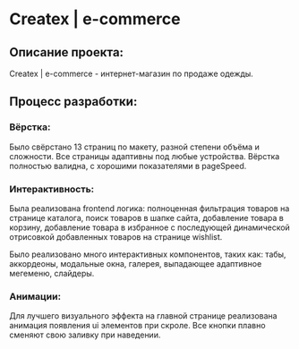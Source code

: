 # Createx | e-commerce

## Описание проекта:

Createx | e-commerce - интернет-магазин по продаже одежды. 

## Процесс разработки:

### Вёрстка:

Было свёрстано 13 страниц по макету, разной степени объёма и сложности. Все страницы адаптивны под любые устройства. Вёрстка полностью валидна, с хорошими показателями в pageSpeed.

### Интерактивность: 

Была реализована frontend логика: полноценная фильтрация товаров на странице каталога, поиск товаров в шапке сайта, добавление товара в корзину, добавление товара в избранное с последующей динамической отрисовкой добавленных товаров на странице wishlist. 

Было реализовано много интерактивных компонентов, таких как: табы, аккордеоны, модальные окна, галерея, выпадающее адаптивное мегеменю, слайдеры. 

### Анимации: 

Для лучшего визуального эффекта на главной странице реализована анимация появления ui элементов при скроле. Все кнопки плавно сменяют свою заливку при наведении.
